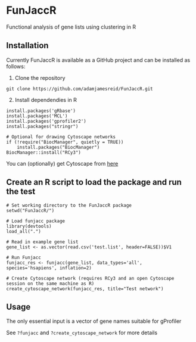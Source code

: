 # FunJaccR
Functional analysis of gene lists using clustering in R

## Installation

Currently FunJaccR is available as a GitHub project and can be installed as follows:

1. Clone the repository

`git clone https://github.com/adamjamesreid/FunJaccR.git`

2. Install dependendies in R

```
install.packages('gRbase')
install.packages('MCL')
install.packages('gprofiler2')
install.packages("stringr")

# Optional for drawing Cytoscape networks
if (!require("BiocManager", quietly = TRUE))
    install.packages("BiocManager")
BiocManager::install("RCy3")
```

You can (optionally) get Cytoscape from [here](https://cytoscape.org/download.html)

## Create an R script to load the package and run the test

```
# Set working directory to the FunJaccR package
setwd("FunJaccR/")

# Load funjacc package
library(devtools)
load_all(".")

# Read in example gene list
gene_list <- as.vector(read.csv('test.list', header=FALSE))$V1

# Run Funjacc
funjacc_res <- funjacc(gene_list, data_types='all', species='hsapiens', inflation=2)

# Create Cytoscape network (requires RCy3 and an open Cytoscape session on the same machine as R)
create_cytoscape_network(funjacc_res, title="Test network")
```

## Usage

The only essential input is a vector of gene names suitable for gProfiler

See `?funjacc` and `?create_cytoscape_network` for more details

